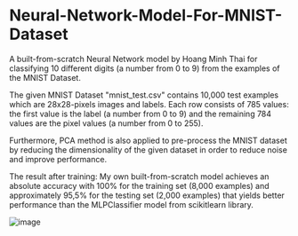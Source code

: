 # Neural-Network-Model-For-MNIST-Dataset
A built-from-scratch Neural Network model by Hoang Minh Thai for classifying 10 different digits (a number from 0 to 9) from the examples of the MNIST Dataset.

The given MNIST Dataset "mnist_test.csv" contains 10,000 test examples which are 28x28-pixels images and labels. Each row consists of 785 values: the first value is the label (a number from 0 to 9) and the remaining 784 values are the pixel values (a number from 0 to 255).

Furthermore, PCA method is also applied to pre-process the MNIST dataset by reducing the dimensionality of the given dataset in order to reduce noise and improve performance.

The result after training: My own built-from-scratch model achieves an absolute accuracy with 100% for the training set (8,000 examples) and approximately 95,5% for the testing set (2,000 examples) that yields better performance than the MLPClassifier model from scikitlearn library. 

![image](https://github.com/meanthai/Neural-Network-Model-For-MNIST-Dataset/assets/147926426/a2050525-50f8-40e4-8244-08149bc68a91)
